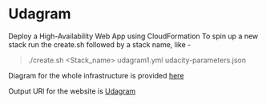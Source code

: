 # Udagram
Deploy a High-Availability Web App using CloudFormation
To spin up a new stack run the create.sh followed by a stack name, like -
> ./create.sh <Stack_name> udagram1.yml udacity-parameters.json 

Diagram for the whole infrastructure is provided [here](https://raw.githubusercontent.com/rajeever35/Udagram/master/udagram.png)

Output URl for the website is [Udagram](http://udagr-WebAp-15ZY4Q2OOMAWA-606931153.us-east-2.elb.amazonaws.com/Udagram-website)
